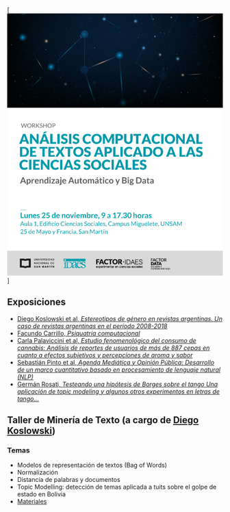 [![](img/front.jpg)]

## Exposiciones
- [Diego Koslowski et al, _Estereotipos de género en revistas argentinas. Un caso de revistas argentinas
	en el período 2008-2018_](/slides/01_kozlowski.pdf)
- [Facundo Carrillo, _Psiquatría computacional_](/slides/02_carrillo.pdf)
- [Carla Palaviccini et al, _Estudio fenomenológico del consumo de cannabis: Análisis de reportes de
	usuarios de más de 887 cepas en cuanto a efectos subjetivos y percepciones de aroma y sabor_](/slides/03_pallavicini.pdf)
- [Sebastián Pinto et al, _Agenda Mediática y Opinión Pública: Desarrollo de un marco cuantitativo basado en 
	procesamiento de lenguaje natural (NLP)_](/slides/04_pinto.pdf)
- [Germán Rosati, _Testeando una hipótesis de Borges sobre el tango Una aplicación de topic modeling y algunos otros
	experimentos en letras de tango..._](/slides/05_rosati.pdf)


## Taller de Minería de Texto (a cargo de [Diego Koslowski](https://sites.google.com/view/diego-kozlowski/home))

### Temas
- Modelos de representación de textos (Bag of Words)
- Normalización
- Distancia de palabras y documentos
- Topic Modelling: detección de temas aplicada a tuits sobre el golpe de estado en Bolivia
- [Materiales](https://diegokoz.github.io/workshop_text_mining/)

